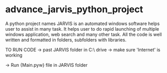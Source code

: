 # advance_jarvis_python_project
A python project names JARVIS is an automated windows software helps user to assist in many task. It helps user to do rapid launching of multiple windows application, web search and many other task. All the code is well written and formatted in folders, subfolders with libraries. 

TO RUN CODE
-> past JARVIS folder in C:\ drive
-> make sure 'Internet' is working

-> Run {Main.pyw} file in JARVIS folder 
